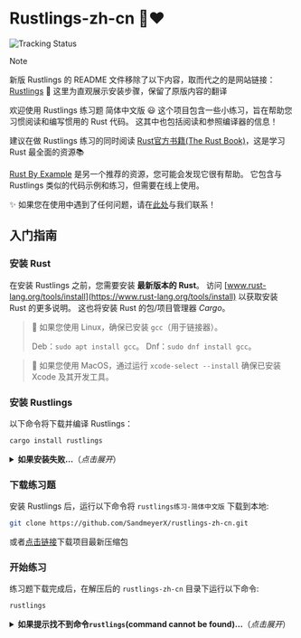 # Rustlings-zh-cn 🦀❤️

![Tracking Status](https://img.shields.io/badge/track-版本落后待更新-red)

>[!NOTE]
>新版 Rustlings 的 README 文件移除了以下内容，取而代之的是网站链接：[Rustlings](https://rustlings.rust-lang.org) 🦀
>这里为直观展示安装步骤，保留了原版内容的翻译

欢迎使用 Rustlings 练习题 简体中文版 😃
这个项目包含一些小练习，旨在帮助您习惯阅读和编写惯用的 Rust 代码。
这其中也包括阅读和参照编译器的信息！

建议在做 Rustlings 练习的同时阅读 [Rust官方书籍(The Rust Book)](https://doc.rust-lang.org/book/)，这是学习 Rust 最全面的资源📚️

[Rust By Example](https://doc.rust-lang.org/rust-by-example/) 是另一个推荐的资源，您可能会发现它很有帮助。
它包含与 Rustlings 类似的代码示例和练习，但需要在线上使用。

✨ 如果您在使用中遇到了任何问题，请在[此处](https://github.com/SandmeyerX/rustlings-zh-cn/issues)与我们联系！

## 入门指南

### 安装 Rust
在安装 Rustlings 之前，您需要安装 **最新版本的 Rust**。
访问 [www.rust-lang.org/tools/install](https://www.rust-lang.org/tools/install) 以获取安装 Rust 的更多说明。
这也将安装 Rust 的包/项目管理器 _Cargo_。

> 🐧 如果您使用 Linux，确保已安装 `gcc`（用于链接器）。
>
> Deb：`sudo apt install gcc`。
> Dnf：`sudo dnf install gcc`。

> 🍎 如果您使用 MacOS，通过运行 `xcode-select --install` 确保已安装 Xcode 及其开发工具。

### 安装 Rustlings
以下命令将下载并编译 Rustlings：

```bash
cargo install rustlings
```

<details>
<summary><strong>如果安装失败…</strong>（<em>点击展开</em>）</summary>

- 通过运行 `rustup update` 确保您拥有最新的 Rust 版本
- 尝试添加 `--locked` 标志：`cargo install rustlings --locked`
- 否则，请 [报告问题](https://github.com/rust-lang/rustlings/issues/new)

</details>

### 下载练习题
安装 Rustlings 后，运行以下命令将 `rustlings练习-简体中文版` 下载到本地:

```bash
git clone https://github.com/SandmeyerX/rustlings-zh-cn.git
```

或者[点击链接](https://github.com/SandmeyerX/rustlings-zh-cn/archive/refs/heads/main.zip)下载项目最新压缩包

### 开始练习
练习题下载完成后，在解压后的 `rustlings-zh-cn` 目录下运行以下命令:
```bash
rustlings
```

<details>
<summary><strong>如果提示找不到命令<code>rustlings</code>(command cannot be found)…</strong>（<em>点击展开</em>）</summary>

您可能使用的是 Linux 并通过包管理器安装了 Rust。
Cargo 将二进制文件安装到 `~/.cargo/bin` 目录。
遗憾的是，包管理器通常不会将 `~/.cargo/bin` 添加到您的 `PATH` 环境变量中。

解决方案是…

- 手动将 `~/.cargo/bin` 添加到 `PATH`
- 或者从包管理器中卸载 Rust，并使用官方的 `rustup` 方式安装：https://www.rust-lang.org/tools/install

</details>
